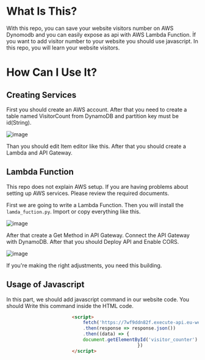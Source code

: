 # What Is This?
With this repo, you can save your website visitors number on AWS Dynomodb and you can easily expose as api with AWS Lambda Function. İf you want to add visitor number to your website you should use javascript. In this repo, you will learn your website visitors. 

# How Can I Use It?

## Creating Services
First you should create an AWS account. After that you need to create a table named VisitorCount from DynamoDB and partition key must be id(String). 

![image](https://user-images.githubusercontent.com/54737933/159992711-9941e470-5f6b-47d8-b023-465cdb473c89.png)


Than you should edit Item editor like this. After that you should create a Lambda and API Gateway.


## Lambda Function
This repo does not explain AWS setup. If you are having problems about setting up AWS services. Please review the required documents. 

First we are going to write a Lambda Function. Then you will install the `lamda_fuction.py`. Import or copy everything like this.

![image](https://user-images.githubusercontent.com/54737933/159993039-5b51c5e4-d3fa-4b9f-9c1b-3a35b7190cad.png)


After that create a Get Method in API Gateway. Connect the API Gateway with DynamoDB. After that you should Deploy API and Enable CORS.

![image](https://user-images.githubusercontent.com/54737933/159994916-e9d9098a-74c0-4a46-b309-e740fe090555.png)

If you're making the right adjustments, you need this building.


## Usage of Javascript
In this part, we should add javascript command in our website code. You should Write this command inside the HTML code.

```html
						<script>
    						fetch('https://7wf9ddn82f.execute-api.eu-west-1.amazonaws.com/beta')
      						.then(response => response.json())
      						.then((data) => {
        					document.getElementById('visitor_counter').innerText = data.Count
      											})
  						</script>
```


